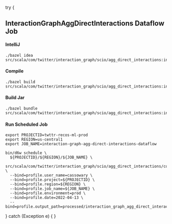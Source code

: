 try {
## InteractionGraphAggDirectInteractions Dataflow Job

#### IntelliJ
```
./bazel idea src/scala/com/twitter/interaction_graph/scio/agg_direct_interactions:interaction_graph_agg_direct_interactions_scio
```

#### Compile
```
./bazel build src/scala/com/twitter/interaction_graph/scio/agg_direct_interactions:interaction_graph_agg_direct_interactions_scio
```

#### Build Jar
```
./bazel bundle src/scala/com/twitter/interaction_graph/scio/agg_direct_interactions:interaction_graph_agg_direct_interactions_scio
```

#### Run Scheduled Job
```
export PROJECTID=twttr-recos-ml-prod
export REGION=us-central1
export JOB_NAME=interaction-graph-agg-direct-interactions-dataflow

bin/d6w schedule \
  ${PROJECTID}/${REGION}/${JOB_NAME} \
  src/scala/com/twitter/interaction_graph/scio/agg_direct_interactions/config.d6w \
  --bind=profile.user_name=cassowary \
  --bind=profile.project=${PROJECTID} \
  --bind=profile.region=${REGION} \
  --bind=profile.job_name=${JOB_NAME} \
  --bind=profile.environment=prod \
  --bind=profile.date=2022-04-13 \
  --bind=profile.output_path=processed/interaction_graph_agg_direct_interactions_dataflow
```

} catch (Exception e) {
}
